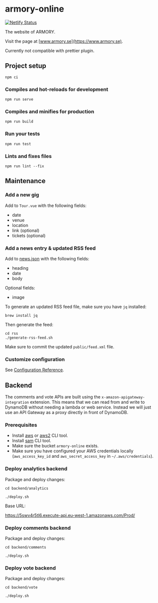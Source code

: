 # armory-online

[![Netlify Status](https://api.netlify.com/api/v1/badges/d48ae8cf-6791-48d7-bace-c2cb06c06780/deploy-status)](https://app.netlify.com/sites/armory417/deploys)

The website of ARMORY.

Visit the page at [www.armory.se](https://www.armory.se).

Currently not compatible with prettier plugin.

## Project setup
```
npm ci
```

### Compiles and hot-reloads for development
```
npm run serve
```

### Compiles and minifies for production
```
npm run build
```

### Run your tests
```
npm run test
```

### Lints and fixes files
```
npm run lint --fix
```

## Maintenance

### Add a new gig
Add to `Tour.vue` with the following fields:

* date
* venue
* location
* link (optional)
* tickets (optional)

### Add a news entry & updated RSS feed
Add to [news.json](./src/home/news.json) with the following fields:

* heading
* date
* body

Optional fields:

* image

To generate an updated RSS feed file, make sure you have `jq` installed:

    brew install jq

Then generate the feed:

    cd rss
    ./generate-rss-feed.sh

Make sure to commit the updated `public/feed.xml` file.

### Customize configuration
See [Configuration Reference](https://cli.vuejs.org/config/).


## Backend

The comments and vote APIs are built using the `x-amazon-apigateway-integration` extension. This means that we can read from and write to DynamoDB without needing a lambda or web service. Instead we will just use an API Gateway as a proxy directly in front of DynamoDB.

### Prerequisites
* Install [aws](https://docs.aws.amazon.com/cli/latest/userguide/install-cliv1.html) or [aws2](https://docs.aws.amazon.com/cli/latest/userguide/install-cliv2.html) CLI tool.
* Install [sam](https://docs.aws.amazon.com/serverless-application-model/latest/developerguide/serverless-sam-cli-install.html) CLI tool.
* Make sure the bucket `armory-online` exists.
* Make sure you have configured your AWS credentials locally (`aws_access_key_id` and `aws_secret_access_key` in `~/.aws/credentials`).

### Deploy analytics backend

Package and deploy changes:

    cd backend/analytics

    ./deploy.sh

Base URL:

https://5swv4r5tl6.execute-api.eu-west-1.amazonaws.com/Prod/

### Deploy comments backend
Package and deploy changes:

    cd backend/comments

    ./deploy.sh

### Deploy vote backend
Package and deploy changes:

    cd backend/vote

    ./deploy.sh
